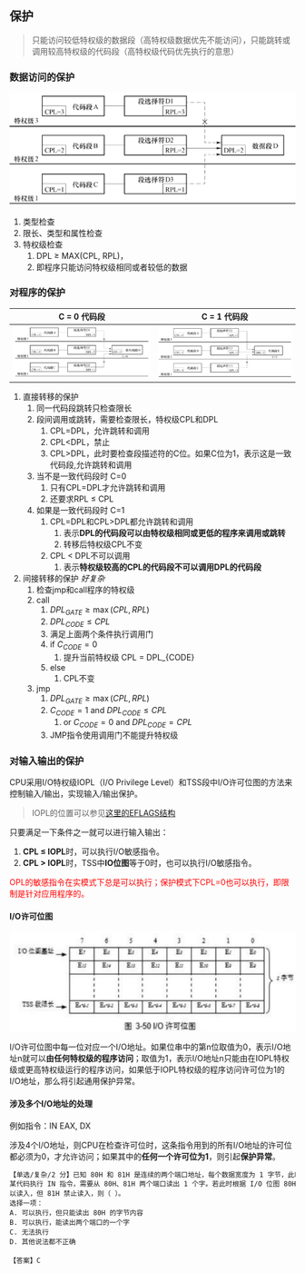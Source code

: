 ## 保护

> 只能访问较低特权级的数据段（高特权级数据优先不能访问），只能跳转或调用较高特权级的代码段（高特权级代码优先执行的意思）

### **数据访问的保护**

![图2-40](./图2-40.png)

1. 类型检查
2. 限长、类型和属性检查
3. 特权级检查
   1. DPL ≥ MAX(CPL, RPL)，
   2. 即程序只能访问特权级相同或者较低的数据

### **对程序的保护**


| C = 0 代码段 | C = 1 代码段 |
| :----------: | :----------: |
| ![图2-41](./图2-41.png)  | ![图2-42](./图2-42.png)    |

1. 直接转移的保护
   1. 同一代码段跳转只检查限长
   2. 段间调用或跳转，需要检查限长，特权级CPL和DPL
      1. CPL=DPL，允许跳转和调用
      2. CPL<DPL，禁止
      3. CPL>DPL，此时要检查段描述符的C位。如果C位为1，表示这是一致代码段,允许跳转和调用
   3. 当不是一致代码段时 C=0
      1. 只有CPL=DPL才允许跳转和调用
      2. 还要求RPL ≤ CPL
   4. 如果是一致代码段时 C=1
      1. CPL=DPL和CPL>DPL都允许跳转和调用
         1. 表示**DPL的代码段可以由特权级相同或更低的程序来调用或跳转**
         2. 转移后特权级CPL不变
      2. CPL < DPL不可以调用
         1. 表示**特权级较高的CPL的代码段不可以调用DPL的代码段**
2. 间接转移的保护 *好复杂*
   1. 检查jmp和call程序的特权级
   2. call
      1. $DPL_{GATE} \ge \max(CPL, RPL)$
      2. $DPL_{CODE} \le CPL$
      3. 满足上面两个条件执行调用门
      4. if $C_{CODE} = 0$
         1. 提升当前特权级 CPL = DPL_{CODE}
      5. else
         1. CPL不变
   3. jmp
      1. $DPL_{GATE} \ge \max(CPL, RPL)$
      2. $C_{CODE} = 1$ and $DPL_{CODE} \le CPL$
         1. or $C_{CODE} = 0$ and $DPL_{CODE} = CPL$
      3. JMP指令使用调用门不能提升特权级

### **对输入输出的保护**

CPU采用I/O特权级IOPL（I/O Privilege Level）和TSS段中I/O许可位图的方法来控制输入/输出，实现输入/输出保护。

> IOPL的位置可以参见[这里的EFLAGS结构](./02-寄存器_star.md)

只要满足一下条件之一就可以进行输入输出：

1. **CPL ≤ IOPL**时，可以执行I/O敏感指令。
2. **CPL > IOPL**时，TSS中**IO位图**等于0时，也可以执行I/O敏感指令。

<font color=red>OPL的敏感指令在实模式下总是可以执行；保护模式下CPL=0也可以执行，即限制是针对应用程序的。</font>

#### I/O许可位图

![Alt text](IO许可位图.png)

I/O许可位图中每一位对应一个I/O地址。如果位串中的第n位取值为0，表示I/O地址n就可以**由任何特权级的程序访问**；取值为1，表示I/O地址n只能由在IOPL特权级或更高特权级运行的程序访问，如果低于IOPL特权级的程序访问许可位为1的I/O地址，那么将引起通用保护异常。


#### 涉及多个I/O地址的处理

例如指令：IN EAX, DX

涉及4个I/O地址，则CPU在检查许可位时，这条指令用到的所有I/O地址的许可位都必须为0，才允许访问；如果其中的**任何一个许可位为1**，则引起**保护异常**。

```markdown
【单选/复杂/2 分】已知 80H 和 81H 是连续的两个端口地址，每个数据宽度为 1 字节，此时
某代码执行 IN 指令，需要从 80H、81H 两个端口读出 1 个字。若此时根据 I/O 位图 80H 可
以读入，但 81H 禁止读入，则（ ）。
选择一项：
A. 可以执行，但只能读出 80H 的字节内容
B. 可以执行，能读出两个端口的一个字
C. 无法执行
D. 其他说法都不正确

【答案】C
```